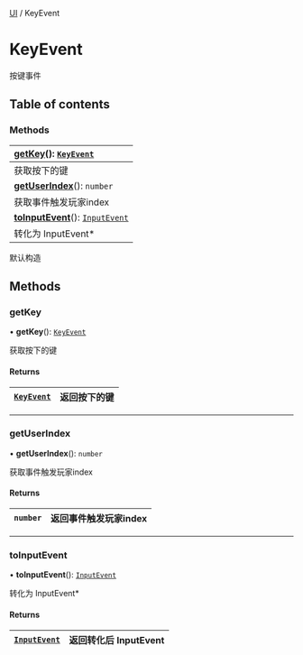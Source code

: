 [UI](../groups/UI.UI.md) / KeyEvent

# KeyEvent <Badge type="tip" text="Class" /> <Score text="KeyEvent" />

按键事件

## Table of contents

### Methods <Score text="Methods" /> 
| **[getKey](mw.KeyEvent.md#getkey)**(): [`KeyEvent`](mw.KeyEvent.md)  |
| :-----|
| 获取按下的键|
| **[getUserIndex](mw.KeyEvent.md#getuserindex)**(): `number`  |
| 获取事件触发玩家index|
| **[toInputEvent](mw.KeyEvent.md#toinputevent)**(): [`InputEvent`](mw.InputEvent.md)  |
| 转化为 InputEvent*|

默认构造

## Methods

### getKey <Score text="getKey" /> 

• **getKey**(): [`KeyEvent`](mw.KeyEvent.md) <Badge type="tip" text="client" />

获取按下的键

#### Returns

| [`KeyEvent`](mw.KeyEvent.md) | 返回按下的键 |
| :------ | :------ |


___

### getUserIndex <Score text="getUserIndex" /> 

• **getUserIndex**(): `number` <Badge type="tip" text="client" />

获取事件触发玩家index

#### Returns

| `number` | 返回事件触发玩家index |
| :------ | :------ |


___

### toInputEvent <Score text="toInputEvent" /> 

• **toInputEvent**(): [`InputEvent`](mw.InputEvent.md) <Badge type="tip" text="client" />

转化为 InputEvent*

#### Returns

| [`InputEvent`](mw.InputEvent.md) | 返回转化后 InputEvent |
| :------ | :------ |

